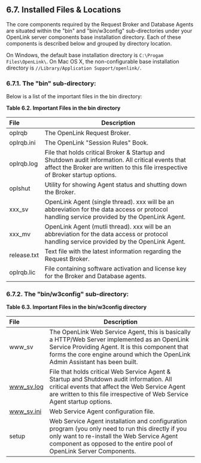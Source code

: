 <div id="mt_servcompinstcont" class="section">

<div class="titlepage">

<div>

<div>

## 6.7. Installed Files & Locations

</div>

</div>

</div>

The core components required by the Request Broker and Database Agents
are situated within the "bin" and "bin/w3config" sub-directories under
your OpenLink server components base installation directory. Each of
these components is described below and grouped by directory location.

On Windows, the default base installation directory is
`C:\Progam Files\OpenLink\`. On Mac OS X, the non-configurable base
installation directory is `//Library/Application Support/openlink/`.

<div id="mt_binsubdir" class="section">

<div class="titlepage">

<div>

<div>

### 6.7.1. The "bin" sub-directory:

</div>

</div>

</div>

Below is a list of the important files in the bin directory:

<div id="id6534" class="decimalstyle">

**Table 6.2. Important Files in the bin directory**

<div class="decimalstyle-contents">

| File        | Description                                                                                                                                                                           |
|:------------|---------------------------------------------------------------------------------------------------------------------------------------------------------------------------------------|
| oplrqb      | The OpenLink Request Broker.                                                                                                                                                          |
| oplrqb.ini  | The OpenLink "Session Rules" Book.                                                                                                                                                    |
| oplrqb.log  | File that holds critical Broker & Startup and Shutdown audit information. All critical events that affect the Broker are written to this file irrespective of Broker startup options. |
| oplshut     | Utility for showing Agent status and shutting down the Broker.                                                                                                                        |
| xxx_sv      | OpenLink Agent (single thread). xxx will be an abbreviation for the data access or protocol handling service provided by the OpenLink Agent.                                          |
| xxx_mv      | OpenLink Agent (mutli thread). xxx will be an abbreviation for the data access or protocol handling service provided by the OpenLink Agent.                                           |
| release.txt | Text file with the latest information regarding the Request Broker.                                                                                                                   |
| oplrqb.lic  | File containing software activation and license key for the Broker and Database agents.                                                                                               |

</div>

</div>

  

</div>

<div id="mt_w3configdir" class="section">

<div class="titlepage">

<div>

<div>

### 6.7.2. The "bin/w3config" sub-directory:

</div>

</div>

</div>

<div id="id6569" class="decimalstyle">

**Table 6.3. Important Files in the bin/w3config directory**

<div class="decimalstyle-contents">

| File       | Description                                                                                                                                                                                                                       |
|:-----------|-----------------------------------------------------------------------------------------------------------------------------------------------------------------------------------------------------------------------------------|
| www_sv     | The OpenLink Web Service Agent, this is basically a HTTP/Web Server implemented as an OpenLink Service Providing Agent. It is this component that forms the core engine around which the OpenLink Admin Assistant has been built. |
| www_sv.log | File that holds critical Web Service Agent & Startup and Shutdown audit information. All critical events that affect the Web Service Agent are written to this file irrespective of Web Service Agent startup options.            |
| www_sv.ini | Web Service Agent configuration file.                                                                                                                                                                                             |
| setup      | Web Service Agent installation and configuration program (you only need to run this directly if you only want to re-install the Web Service Agent component as opposed to the entire pool of OpenLink Server Components.          |

</div>

</div>

  

</div>

</div>

